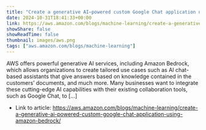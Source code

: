 ```yaml
---
title: "Create a generative AI–powered custom Google Chat application using Amazon Bedrock"
date: 2024-10-31T18:41:33+00:00
link: https://aws.amazon.com/blogs/machine-learning/create-a-generative-ai-powered-custom-google-chat-application-using-amazon-bedrock/
showShare: false
showReadTime: false
thumbnail: images/aws.png
tags: ["aws.amazon.com/blogs/machine-learning"]
---
```

AWS offers powerful generative AI services, including Amazon Bedrock, which allows organizations to create tailored use cases such as AI chat-based assistants that give answers based on knowledge contained in the customers’ documents, and much more. Many businesses want to integrate these cutting-edge AI capabilities with their existing collaboration tools, such as Google Chat, to […]

- Link to article: https://aws.amazon.com/blogs/machine-learning/create-a-generative-ai-powered-custom-google-chat-application-using-amazon-bedrock/